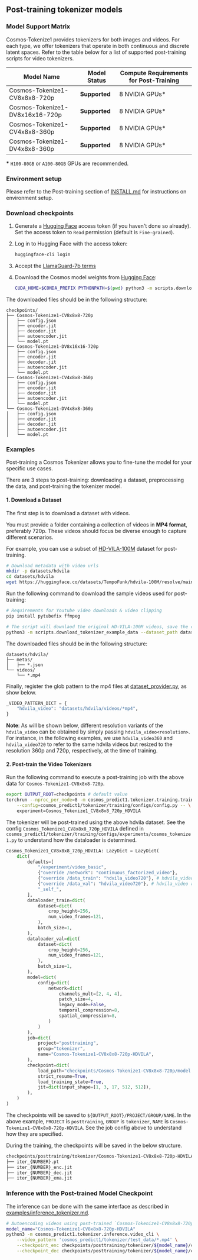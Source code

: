 ## Post-training tokenizer models

### Model Support Matrix

Cosmos-Tokenize1 provides tokenizers for both images and videos. For each type, we offer tokenizers that operate in both continuous and discrete latent spaces. Refer to the table below for a list of supported post-training scripts for video tokenizers.

| Model Name                               | Model Status | Compute Requirements for Post-Training |
|----------------------------------------------|------------------|------------------------------------------|
| Cosmos-Tokenize1-CV8x8x8-720p           | **Supported**    | 8 NVIDIA GPUs*                           |
| Cosmos-Tokenize1-DV8x16x16-720p         | **Supported**    | 8 NVIDIA GPUs*                           |
| Cosmos-Tokenize1-CV4x8x8-360p           | **Supported**    | 8 NVIDIA GPUs*                           |
| Cosmos-Tokenize1-DV4x8x8-360p           | **Supported**    | 8 NVIDIA GPUs*                           |


**\*** `H100-80GB` or `A100-80GB` GPUs are recommended.

### Environment setup

Please refer to the Post-training section of [INSTALL.md](/INSTALL.md#post-training) for instructions on environment setup.

### Download checkpoints

1. Generate a [Hugging Face](https://huggingface.co/settings/tokens) access token (if you haven't done so already). Set the access token to `Read` permission (default is `Fine-grained`).

2. Log in to Hugging Face with the access token:
   ```bash
   huggingface-cli login
   ```
3. Accept the [LlamaGuard-7b terms](https://huggingface.co/meta-llama/LlamaGuard-7b)

4. Download the Cosmos model weights from [Hugging Face](https://huggingface.co/collections/nvidia/cosmos-predict1-67c9d1b97678dbf7669c89a7):
   ```bash
   CUDA_HOME=$CONDA_PREFIX PYTHONPATH=$(pwd) python3 -m scripts.download_tokenizer_checkpoints --tokenizer_types CV8x8x8-720p DV8x16x16-720p CV4x8x8-360p DV4x8x8-360p --checkpoint_dir checkpoints
   ```

The downloaded files should be in the following structure:
```
checkpoints/
├── Cosmos-Tokenize1-CV8x8x8-720p
│   ├── config.json
│   ├── encoder.jit
│   ├── decoder.jit
│   ├── autoencoder.jit
│   └── model.pt
├── Cosmos-Tokenize1-DV8x16x16-720p
│   ├── config.json
│   ├── encoder.jit
│   ├── decoder.jit
│   ├── autoencoder.jit
│   └── model.pt
├── Cosmos-Tokenize1-CV4x8x8-360p
│   ├── config.json
│   ├── encoder.jit
│   ├── decoder.jit
│   ├── autoencoder.jit
│   └── model.pt
└── Cosmos-Tokenize1-DV4x8x8-360p
│   ├── config.json
│   ├── encoder.jit
│   ├── decoder.jit
│   ├── autoencoder.jit
│   └── model.pt
```

### Examples

Post-training a Cosmos Tokenizer allows you to fine-tune the model for your specific use cases.

There are 3 steps to post-training: downloading a dataset, preprocessing the data, and post-training the tokenizer model.

#### 1. Download a Dataset

The first step is to download a dataset with videos.

You must provide a folder containing a collection of videos in **MP4 format**, preferably 720p. These videos should focus be diverse enough to capture different scenarios.

For example, you can use a subset of [HD-VILA-100M](https://github.com/microsoft/XPretrain/tree/main/hd-vila-100m) dataset for post-training.

```bash
# Download metadata with video urls
mkdir -p datasets/hdvila
cd datasets/hdvila
wget https://huggingface.co/datasets/TempoFunk/hdvila-100M/resolve/main/hdvila-100M.jsonl
```

Run the following command to download the sample videos used for post-training:

```bash
# Requirements for Youtube video downloads & video clipping
pip install pytubefix ffmpeg
```

```bash
# The script will downlaod the original HD-VILA-100M videos, save the corresponding clips and the metadata.
python3 -m scripts.download_tokenizer_example_data --dataset_path datasets/hdvila --N_videos 128 --do_download --do_clip
```

The downloaded files should be in the following structure:
```
datasets/hdvila/
├── metas/
│   ├── *.json
└── videos/
    └── *.mp4
```

Finally, register the glob pattern to the mp4 files at [dataset_provider.py](cosmos_predict1/tokenizer/training/datasets/dataset_provider.py), as show below.
```python
_VIDEO_PATTERN_DICT = {
    "hdvila_video": "datasets/hdvila/videos/*mp4",
}
```

**Note**: As will be shown below, different resolution variants of the `hdvila_video` can be obtained by simply passing `hdvila_video<resolution>`. For instance, in the following examples, we use `hdvila_video360` and `hdvila_video720` to refer to the same hdvila videos but resized to the resolution 360p and 720p, respectively, at the time of training.



#### 2. Post-train the Video Tokenizers

Run the following command to execute a post-training job with the above data for `Cosmos-Tokenize1-CV8x8x8-720p`.
```bash
export OUTPUT_ROOT=checkpoints # default value
torchrun --nproc_per_node=8 -m cosmos_predict1.tokenizer.training.train \
    --config=cosmos_predict1/tokenizer/training/configs/config.py -- \
    experiment=Cosmos_Tokenize1_CV8x8x8_720p_HDVILA
```

The tokenizer will be post-trained using the above hdvila dataset.
See the config `Cosmos_Tokenize1_CV8x8x8_720p_HDVILA` defined in `cosmos_predict1/tokenizer/training/configs/experiments/cosmos_tokenize1.py` to understand how the dataloader is determined.
```python
Cosmos_Tokenize1_CV8x8x8_720p_HDVILA: LazyDict = LazyDict(
    dict(
        defaults=[
            "/experiment/video_basic",
            {"override /network": "continuous_factorized_video"},
            {"override /data_train": "hdvila_video720"}, # hdvila_video resized to 720p at the time of training
            {"override /data_val": "hdvila_video720"}, # hdvila_video resized to 720p at the time of training
            "_self_",
        ],
        dataloader_train=dict(
            dataset=dict(
                crop_height=256,
                num_video_frames=121,
            ),
            batch_size=1,
        ),
        dataloader_val=dict(
            dataset=dict(
                crop_height=256,
                num_video_frames=121,
            ),
            batch_size=1,
        ),
        model=dict(
            config=dict(
                network=dict(
                    channels_mult=[2, 4, 4],
                    patch_size=4,
                    legacy_mode=False,
                    temporal_compression=8,
                    spatial_compression=8,
                )
            )
        ),
        job=dict(
            project="posttraining",
            group="tokenizer",
            name="Cosmos-Tokenize1-CV8x8x8-720p-HDVILA",
        ),
        checkpoint=dict(
            load_path="checkpoints/Cosmos-Tokenize1-CV8x8x8-720p/model.pt",
            strict_resume=True,
            load_training_state=True,
            jit=dict(input_shape=[1, 3, 17, 512, 512]),
        ),
    )
)
```

The checkpoints will be saved to `${OUTPUT_ROOT}/PROJECT/GROUP/NAME`.
In the above example, `PROJECT` is `posttraining`, `GROUP` is `tokenizer`, `NAME` is `Cosmos-Tokenize1-CV8x8x8-720p-HDVILA`. See the job config above to understand how they are specified.

During the training, the checkpoints will be saved in the below structure.
```bash
checkpoints/posttraining/tokenizer/Cosmos-Tokenize1-CV8x8x8-720p-HDVILA/checkpoints/
├── iter_{NUMBER}.pt
├── iter_{NUMBER}_enc.jit
├── iter_{NUMBER}_dec.jit
├── iter_{NUMBER}_ema.jit
```

### Inference with the Post-trained Model Checkpoint

The inference can be done with the same interface as described in [examples/inference_tokenizer.md](/examples/inference_tokenizer.md).

```bash
# Autoencoding videos using post-trained `Cosmos-Tokenize1-CV8x8x8-720p-HDVILA`.
model_name="Cosmos-Tokenize1-CV8x8x8-720p-HDVILA"
python3 -m cosmos_predict1.tokenizer.inference.video_cli \
    --video_pattern 'cosmos_predict1/tokenizer/test_data/*.mp4' \
    --checkpoint_enc checkpoints/posttraining/tokenizer/${model_name}/checkpoints/iter_${NUMBER}_enc.jit \
    --checkpoint_dec checkpoints/posttraining/tokenizer/${model_name}/checkpoints/iter_${NUMBER}_dec.jit
```
